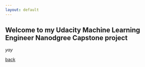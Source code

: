```yaml
---
layout: default
---
```


## Welcome to my Udacity Machine Learning Engineer Nanodgree Capstone project

_yay_

[back](./)

